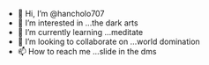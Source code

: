 - 👋 Hi, I’m @hancholo707
- 👀 I’m interested in ...the dark arts 
- 🌱 I’m currently learning ...meditate 
- 💞️ I’m looking to collaborate on ...world domination 
- 📫 How to reach me ...slide in the dms 


<!---
dsosa619/dsosa619 is a ✨ special ✨ repository because its `README.md` (this file) appears on your GitHub profile.
You can click the Preview link to take a look at your changes.
--->
